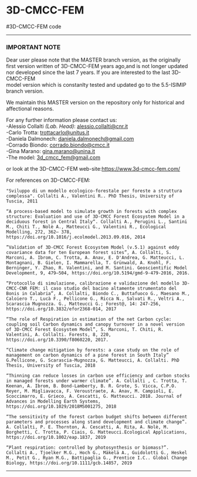 # 3D-CMCC-FEM
#3D-CMCC-FEM code 



--------------------------------------------------------------------------------------------------------------------

###                                            **IMPORTANT NOTE** 
                                            
                                             
  Dear user please note that the MASTER branch version, as the originally first version written of 3D-CMCC-FEM years 
  ago,and is not longer updated nor developed since the last 7 years. If you are interested to the last 3D-CMCC-FEM  
  model version which is constanlty tested and updated go to the 5.5-ISIMIP branch version.  
  
  We maintain this MASTER version on the repository only for historical and affectional reasons. 
  
  For any further information please contact us:  
  -Alessio Collalti *(Lab. Head)*: alessio.collalti@cnr.it  
  -Carlo Trotta: trottacarlo@unitus.it  
  -Daniela Dalmonech: daniela.dalmonech@gmail.com  
  -Corrado Biondo: corrado.biondo@cmcc.it  
  -Gina Marano: gina.marano@unina.it  
  -The model: 3d_cmcc_fem@gmail.com 
  
  
  or look at the 3D-CMCC-FEM web-site:https://www.3d-cmcc-fem.com/
  
  For references on 3D-CMCC-FEM:

    "Sviluppo di un modello ecologico-forestale per foreste a struttura complessa". Collalti A., Valentini R.. PhD Thesis, University of Tuscia, 2011

    “A process-based model to simulate growth in forests with complex structure: Evaluation and use of 3D-CMCC Forest Ecosystem Model in a deciduous forest in Central Italy“. Collalti A., Perugini L., Santini M., Chiti T., Nolè A., Matteucci G., Valentini R., Ecological Modelling, 272, 362– 378, https://doi.org/10.1016/j.ecolmodel.2013.09.016, 2014

    ”Validation of 3D-CMCC Forest Ecosystem Model (v.5.1) against eddy covariance data for ten European forest sites”, A. Collalti, S. Marconi, A. Ibrom, C. Trotta, A. Anav, E. D'Andrea, G. Matteucci, L. Montagnani, B. Gielen, I. Mammarella, T. Grünwald, A. Knohl, F. Berninger, Y. Zhao, R. Valentini, and M. Santini. Geoscientific Model Development, 9, 479–504, https://doi.org/10.5194/gmd-9-479-2016, 2016.

    “Protocollo di simulazione, calibrazione e validazione del modello 3D-CMCC-CNR FEM: il caso studio del bacino altamente strumentato del Bonis in Calabria”, A. Collalti, Biondo C., Buttafuoco G., Maesano M., Caloiero T., Lucà F., Pellicone G., Ricca N., Salvati R., Veltri A., Scarascia Mugnozza. G., Matteucci G.; Forest@, 14: 247-256, https://doi.org/10.3832/efor2368-014, 2017

    “The role of Respiration in estimation of the net Carbon cycle: coupling soil Carbon dynamics and canopy turnover in a novel version of 3D-CMCC Forest Ecosystem Model”, S. Marconi, T. Chiti, R. Valentini, A. Collalti. Forests, 8, 220, https://doi.org/10.3390/f8060220, 2017.

    “Climate change mitigation by forests: a case study on the role of management on carbon dynamics of a pine forest in South Italy” G.Pellicone, G. Scarascia-Mugnozza, G. Matteucci, A. Collalti. PhD Thesis, University of Tuscia, 2018

    “Thinning can reduce losses in carbon use efficiency and carbon stocks in managed forests under warmer climate”. A. Collalti , C. Trotta, T. Keenan, A. Ibrom, B. Bond-Lamberty, B. R. Grote, S. Vicca, C.P.O. Reyer, M. Migliavacca, F. Veroustraete, A. Anav, M. Campioli, E. Scoccimarro, E. Grieco, A. Cescatti, G. Matteucci. 2018. Journal of Advances in Modelling Earth Systems, https://doi.org/10.1029/2018MS001275, 2018

    “The sensitivity of the forest carbon budget shifts between different parameters and processes along stand development and climate change”. A. Collalti, P. E. Thornton, A. Cescatti, A. Rita, A. Nolè, M. Borghetti, C. Trotta, P. Ciais, G. Matteucci.Ecological Applications, https://doi.org/10.1002/eap.1837, 2019

    “Plant respiration: controlled by photosynthesis or biomass?”. Collalti A., Tjoelker M.G., Hoch G., Mäkelä A., Guidolotti G., Heskel M., Petit G., Ryan M.G., Battipaglia G., Prentice I.C.. Global Change Biology, https://doi.org/10.1111/gcb.14857, 2019

                      
--------------------------------------------------------------------------------------------------------------------                      



                                             
